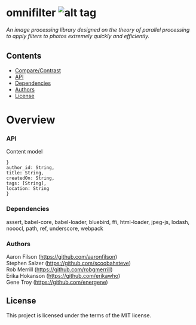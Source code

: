 # omnifilter        ![alt tag](https://travis-ci.org/ocgears/omnifilter.svg?branch=master)
###### An image processing library designed on the theory of parallel processing to apply filters to photos extremely quickly and efficiently.

## Contents
+   [Compare/Contrast](https://github.com/ocgears/omnifilter#overview)
+   [API](https://github.com/ocgears/omnifilter#api)
+   [Dependencies](https://github.com/ocgears/omnifilter#dependencies)
+   [Authors](https://github.com/ocgears/omnifilter#authors)
+   [License](https://github.com/ocgears/omnifilter#license)

# Overview

### API
Content model
```
}
author_id: String,
title: String,
createdOn: String,
tags: [String],
location: String
}
```

### Dependencies
assert,
babel-core,
babel-loader,
bluebird,
ffi,
html-loader,
jpeg-js,
lodash,
nooocl,
path,
ref,
underscore,
webpack

### Authors
Aaron Filson (https://github.com/aaronfilson)<br/>
Stephen Salzer (https://github.com/scoobahsteve)</br>
Rob Merrill (https://github.com/robgmerrill)</br>
Erika Hokanson (https://github.com/erikawho)<br>
Gene Troy (https://github.com/energene)<br/>

## License

This project is licensed under the terms of the MIT license.
